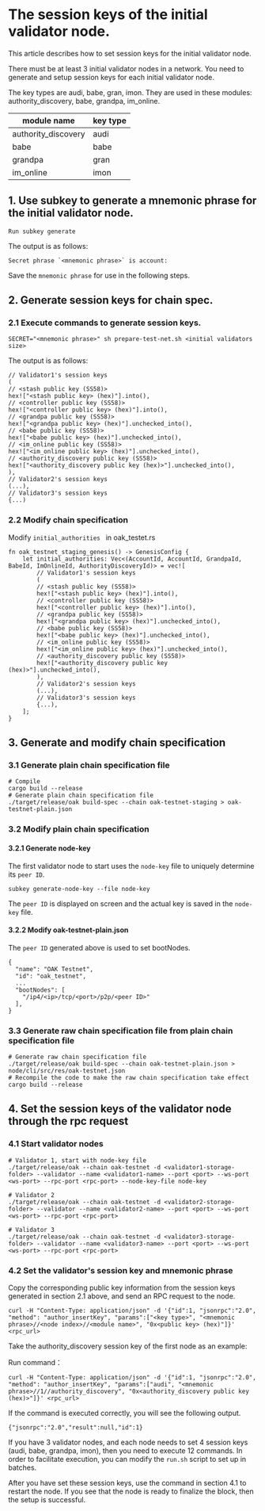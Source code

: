# The session keys of the initial validator node.

This article describes how to set session keys for the initial validator node.

There must be at least 3 initial validator nodes in a network. You need to generate and setup session keys for each initial validator node.

The key types are audi, babe, gran, imon. They are used in these modules: authority_discovery, babe, grandpa, im_online.

| module name | key type |
| ---- | ---- |
| authority_discovery | audi |
| babe | babe |
| grandpa | gran |
| im_online | imon |

## 1. Use subkey to generate a mnemonic phrase for the initial validator node.

```
Run subkey generate
```

The output is as follows:
```
Secret phrase `<mnemonic phrase>` is account:
```

Save the `mnemonic phrase` for use in the following steps.

## 2. Generate session keys for chain spec.

### 2.1 Execute commands to generate session keys.

```
SECRET="<mnemonic phrase>" sh prepare-test-net.sh <initial validators size>
```

The output is as follows:
```
// Validator1's session keys
(
// <stash public key (SS58)>
hex!["<stash public key> (hex)"].into(),
// <controller public key (SS58)>
hex!["<controller public key> (hex)"].into(),
// <grandpa public key (SS58)>
hex!["<grandpa public key> (hex)"].unchecked_into(),
// <babe public key (SS58)>
hex!["<babe public key> (hex)"].unchecked_into(),
// <im_online public key (SS58)>
hex!["<im_online public key> (hex)"].unchecked_into(),
// <authority_discovery public key (SS58)>
hex!["<authority_discovery public key (hex)>"].unchecked_into(),
),
// Validator2's session keys
(...),
// Validator3's session keys
{...)
```

### 2.2 Modify chain specification

Modify `initial_authorities ` in oak_testet.rs

```
fn oak_testnet_staging_genesis() -> GenesisConfig {
	let initial_authorities: Vec<(AccountId, AccountId, GrandpaId, BabeId, ImOnlineId, AuthorityDiscoveryId)> = vec![
		// Validator1's session keys
		(
		// <stash public key (SS58)>
		hex!["<stash public key> (hex)"].into(),
		// <controller public key (SS58)>
		hex!["<controller public key> (hex)"].into(),
		// <grandpa public key (SS58)>
		hex!["<grandpa public key> (hex)"].unchecked_into(),
		// <babe public key (SS58)>
		hex!["<babe public key> (hex)"].unchecked_into(),
		// <im_online public key (SS58)>
		hex!["<im_online public key> (hex)"].unchecked_into(),
		// <authority_discovery public key (SS58)>
		hex!["<authority_discovery public key (hex)>"].unchecked_into(),
		),
		// Validator2's session keys
		(...),
		// Validator3's session keys
		{...),
	];
}
```

## 3. Generate and modify chain specification

### 3.1 Generate plain chain specification file
```
# Compile
cargo build --release
# Generate plain chain specification file
./target/release/oak build-spec --chain oak-testnet-staging > oak-testnet-plain.json
```

### 3.2 Modify plain chain specification
#### 3.2.1 Generate node-key

The first validator node to start uses the `node-key` file to uniquely determine its `peer ID`.

```
subkey generate-node-key --file node-key
```
The `peer ID` is displayed on screen and the actual key is saved in the `node-key` file.

#### 3.2.2 Modify oak-testnet-plain.json

The `peer ID` generated above is used to set bootNodes.

```
{
  "name": "OAK Testnet",
  "id": "oak_testnet",
  ...
  "bootNodes": [
    "/ip4/<ip>/tcp/<port>/p2p/<peer ID>"
  ],
}
```

### 3.3 Generate raw chain specification file from plain chain specification file
```
# Generate raw chain specification file
./target/release/oak build-spec --chain oak-testnet-plain.json > node/cli/src/res/oak-testnet.json
# Recompile the code to make the raw chain specification take effect
cargo build --release
```

## 4. Set the session keys of the validator node through the rpc request

### 4.1 Start validator nodes
```
# Validator 1, start with node-key file
./target/release/oak --chain oak-testnet -d <validator1-storage-folder> --validator --name <validator1-name> --port <port> --ws-port <ws-port> --rpc-port <rpc-port> --node-key-file node-key

# Validator 2
./target/release/oak --chain oak-testnet -d <validator2-storage-folder> --validator --name <validator2-name> --port <port> --ws-port <ws-port> --rpc-port <rpc-port>

# Validator 3
./target/release/oak --chain oak-testnet -d <validator3-storage-folder> --validator --name <validator3-name> --port <port> --ws-port <ws-port> --rpc-port <rpc-port>
```

### 4.2 Set the validator's session key and mnemonic phrase
Copy the corresponding public key information from the session keys generated in section 2.1 above, and send an RPC request to the node.

```
curl -H "Content-Type: application/json" -d '{"id":1, "jsonrpc":"2.0", "method": "author_insertKey", "params":["<key type>", "<mnemonic phrase>//<node index>//<module name>", "0x<public key> (hex)"]}' <rpc_url>
```

Take the authority_discovery session key of the first node as an example:

Run command：

```
curl -H "Content-Type: application/json" -d '{"id":1, "jsonrpc":"2.0", "method": "author_insertKey", "params":["audi", "<mnemonic phrase>//1//authority_discovery", "0x<authority_discovery public key (hex)>"]}' <rpc_url>
```

If the command is executed correctly, you will see the following output.
```
{"jsonrpc":"2.0","result":null,"id":1}
```

If you have 3 validator nodes, and each node needs to set 4 session keys (audi, babe, grandpa, imon), then you need to execute 12 commands. In order to facilitate execution, you can modify the `run.sh` script to set up in batches.

After you have set these session keys, use the command in section 4.1 to restart the node. If you see that the node is ready to finalize the block, then the setup is successful.
